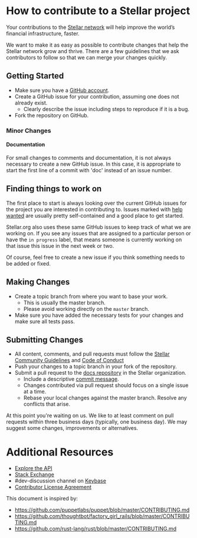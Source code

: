 # How to contribute to a Stellar project

Your contributions to the [Stellar network](https://www.stellar.org/) will help improve the world’s
financial infrastructure, faster.

We want to make it as easy as possible to contribute changes that help the Stellar network grow and
thrive. There are a few guidelines that we ask contributors to follow so that we can merge your
changes quickly.

## Getting Started

* Make sure you have a [GitHub account](https://github.com/signup/free).
* Create a GitHub issue for your contribution, assuming one does not already exist.
  * Clearly describe the issue including steps to reproduce if it is a bug.
* Fork the repository on GitHub.

### Minor Changes

#### Documentation

For small changes to comments and documentation, it is not
always necessary to create a new GitHub issue. In this case, it is
appropriate to start the first line of a commit with 'doc' instead of
an issue number.

## Finding things to work on

The first place to start is always looking over the current GitHub issues for the project you are
interested in contributing to. Issues marked with [help wanted][help-wanted] are usually pretty
self-contained and a good place to get started.

Stellar.org also uses these same GitHub issues to keep track of what we are working on. If you see
any issues that are assigned to a particular person or have the `in progress` label, that means
someone is currently working on that issue this issue in the next week or two.

Of course, feel free to create a new issue if you think something needs to be added or fixed.


## Making Changes

* Create a topic branch from where you want to base your work.
  * This is usually the master branch.
  * Please avoid working directly on the `master` branch.
* Make sure you have added the necessary tests for your changes and make sure all tests pass.

## Submitting Changes

* All content, comments, and pull requests must follow the [Stellar Community
  Guidelines][community-guidelines] and [Code of Conduct][coc]
* Push your changes to a topic branch in your fork of the repository.
* Submit a pull request to the [docs repository](https://github.com/stellar/docs) in the Stellar
  organization.
  * Include a descriptive [commit message][commit-msg].
  * Changes contributed via pull request should focus on a single issue at a time.
  * Rebase your local changes against the master branch. Resolve any conflicts that arise.


At this point you're waiting on us. We like to at least comment on pull requests within three
business days (typically, one business day). We may suggest some changes, improvements or
alternatives.

# Additional Resources

* [Explore the API](https://www.stellar.org/developers/reference/)
* [Stack Exchange](http://stellar.stackexchange.com/)
* #dev-discussion channel on [Keybase](https://keybase.io/team/stellar.public)
* [Contributor License Agreement][cla]

This document is inspired by:

* https://github.com/puppetlabs/puppet/blob/master/CONTRIBUTING.md
* https://github.com/thoughtbot/factory_girl_rails/blob/master/CONTRIBUTING.md
* https://github.com/rust-lang/rust/blob/master/CONTRIBUTING.md

[help-wanted]: https://github.com/issues?q=is%3Aopen+is%3Aissue+user%3Astellar+label%3A%22help+wanted%22
[commit-msg]: https://github.com/erlang/otp/wiki/Writing-good-commit-messages
[cla]: https://docs.google.com/forms/d/1g7EF6PERciwn7zfmfke5Sir2n10yddGGSXyZsq98tVY/viewform?usp=send_form
[community-guidelines]: https://www.stellar.org/community-guidelines/
[coc]: https://github.com/stellar/.github/blob/master/CODE_OF_CONDUCT.md

